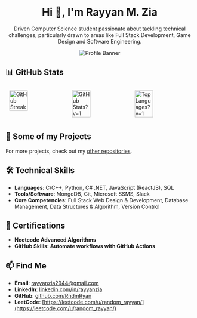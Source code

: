 <div align="center">

# Hi 👋, I'm Rayyan M. Zia

Driven Computer Science student passionate about tackling technical challenges, particularly drawn to areas like Full Stack Development, Game Design and Software Engineering.

![Profile Banner](https://github.com/RndmRyan/RndmRyan/blob/main/welcomeMessage.gif)
</div>

<div align="center">
  
  <!-- [![wakatime](https://wakatime.com/badge/user/4565cfdc-ff10-408f-b219-296d1178ba36.svg)](https://wakatime.com/@4565cfdc-ff10-408f-b219-296d1178ba36?v=1)
  [![LeetCode user i221170](https://img.shields.io/badge/dynamic/json?style=flat&labelColor=black&color=%23ffa116&label=Solved&query=solvedOverTotal&url=https%3A%2F%2Fleetcode-badge.vercel.app%2Fapi%2Fusers%2Frandom_rayyan0&logo=leetcode&logoColor=yellow)](https://leetcode.com/random_rayyan/)
  ![](https://komarev.com/ghpvc/?username=RndmRyan&style=flat&color=61DAFB&logo=github) -->
  
</div>

## 📊 GitHub Stats

<div style="display: flex; justify-content: center;">
    <img src="https://github-readme-streak-stats.herokuapp.com/?user=RndmRyan&theme=highcontrast&hide_border=true&card_width=400&card_height=150?v2=1" alt="GitHub Streak" style="width: 33%; margin: 10px;">
    <img src="https://github-readme-stats.vercel.app/api?username=RndmRyan&theme=highcontrast&show_icons=true&hide_border=true&count_private=true&card_width=400&card_height=150" alt="GitHub Stats?v=1" style="width: 33%; margin: 10px;">
    <img src="https://github-readme-stats.vercel.app/api/top-langs/?username=RndmRyan&theme=highcontrast&show_icons=true&hide_border=true&layout=compact&card_width=400&card_height=150&show_icons=true" alt="Top Languages?v=1" style="width: 33%; margin: 10px;">
</div>

## 🔭 Some of my Projects

<!-- ### 🌐 [InterPlanetary File System (IPFS) Implementation](https://github.com/Arqamz/IPFS-Implementation)
Developed a robust data structures project in C++ simulating an InterPlanetary File System (IPFS) using a Ring Distributed Hash Table (DHT) based on the Chord protocol for efficient distributed file storage and retrieval. This scalable and fault-tolerant system handles data insertion, search, and deletion with dynamic node addition and removal.

### 🕹️ [Multithreaded Pacman](https://github.com/Arqamz/MultithreadedPacman)
Implemented a multi-threaded Pac-Man game in SFML C++ with advanced synchronization techniques using mutexes and semaphores, achieving smooth, concurrent gameplay.

### 🏋️ [Flex Trainer](https://github.com/Arqamz/FlexTrainerManagement)
Developed a C# desktop application with SQL Server for gym management, automating member management and training sessions. This project includes comprehensive audit logging for user activity tracking.

### 💬 [ChatVista](https://github.com/Arqamz/ChatVista)
Developed an inter-client, terminal-based chat application using C, facilitating communication between multiple clients with features like group chats and secure message handling. Leveraged processes like fork, exec, pipes, and shared memory for efficient inter-client communication. -->

For more projects, check out my [other repositories](https://github.com/RndmRyan).

## 🛠️ Technical Skills

- **Languages**: C/C++, Python, C# .NET, JavaScript (ReactJS), SQL
- **Tools/Software**: MongoDB, Git, Microsoft SSMS, Slack <!-- Cypress -->
- **Core Competencies**: Full Stack Web Design & Development, Database Management, Data Structures & Algorithm, Version Control

<!--
Replace this with a dynamic CI deployed table that runs a script to auto convert a .yml file into markdown. The table will have links to my repos grouped by either their languages or by my core competencies? I'll do it once I have enough of the projects to have a fully populated table
<p align="center">
  <img src="https://img.shields.io/badge/C++-00599C?style=for-the-badge&logo=c%2B%2B&logoColor=white" />
  <img src="https://img.shields.io/badge/Python-3776AB?style=for-the-badge&logo=python&logoColor=white" />
  <img src="https://img.shields.io/badge/C%23-239120?style=for-the-badge&logo=c-sharp&logoColor=white" />
  <img src="https://img.shields.io/badge/PHP-777BB4?style=for-the-badge&logo=php&logoColor=white" />
  <img src="https://img.shields.io/badge/SQL-CC2927?style=for-the-badge&logo=microsoft-sql-server&logoColor=white" />
  <img src="https://img.shields.io/badge/Linux-FCC624?style=for-the-badge&logo=linux&logoColor=black" />
  <img src="https://img.shields.io/badge/Docker-2496ED?style=for-the-badge&logo=docker&logoColor=white" />
  <img src="https://img.shields.io/badge/Git-F05032?style=for-the-badge&logo=git&logoColor=white" />
  <img src="https://img.shields.io/badge/SSMS-CC2927?style=for-the-badge&logo=microsoft-sql-server&logoColor=white" />
</p>
-->


## 📜 Certifications

- **Neetcode Advanced Algorithms**
- **GitHub Skills: Automate workflows with GitHub Actions**

## 📫 Find Me

- **Email**: [rayyanzia2944@gmail.com](mailto:rayyanzia2944@gmail.com)
- **LinkedIn**: [linkedin.com/in/rayyanzia](https://linkedin.com/in/rayyanzia/)
- **GitHub**: [github.com/RndmRyan](https://github.com/RndmRyan)
- **LeetCode**: [https://leetcode.com/u/random_rayyan/](https://leetcode.com/u/random_rayyan/)

<!--
**RndmRyan/RndmRyan** is a ✨ _special_ ✨ repository because its `README.md` (this file) appears on your GitHub profile.

Here are some ideas to get you started:

- 🔭 I’m currently working on ...
- 🌱 I’m currently learning ...
- 👯 I’m looking to collaborate on ...
- 🤔 I’m looking for help with ...
- 💬 Ask me about ...
- 📫 How to reach me: ...
- 😄 Pronouns: ...
- ⚡ Fun fact: ...
-->
